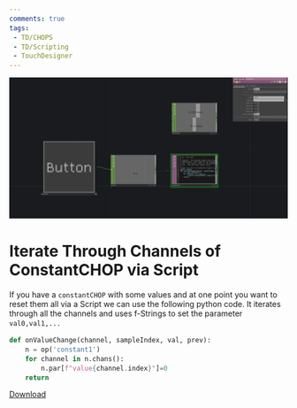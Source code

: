 ```yaml
---
comments: true
tags:
 - TD/CHOPS
 - TD/Scripting
 - TouchDesigner
---
```


![Measure how fast the value changes](./img/IterateThroughConstantViaScript.png)

# Iterate Through Channels of ConstantCHOP via Script
If you have a `constantCHOP` with some values and at one point you want to reset them all via a Script we can use the following python code.
It iterates through all the channels and uses f-Strings to set the parameter `val0,val1,...`
``` py
def onValueChange(channel, sampleIndex, val, prev):
	n = op('constant1')
	for channel in n.chans():
		n.par[f"value{channel.index}"]=0
	return
```


[Download](./files/IterateThroughConstantViaScript.tox)